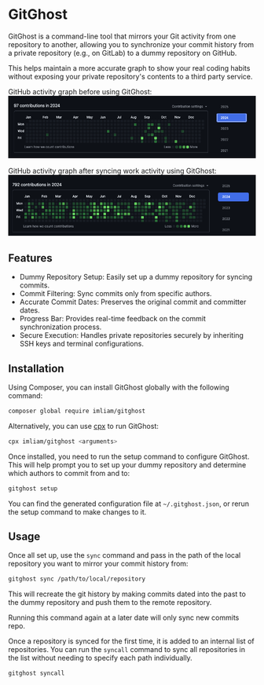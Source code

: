 # GitGhost

GitGhost is a command-line tool that mirrors your Git activity from one repository to another, allowing you to synchronize your commit history from a private repository (e.g., on GitLab) to a dummy repository on GitHub.

This helps maintain a more accurate graph to show your real coding habits without exposing your private repository's contents to a third party service.

GitHub activity graph before using GitGhost:
![Before](./assets/before.png)

GitHub activity graph after syncing work activity using GitGhost:
![After](./assets/after.png)

## Features

- Dummy Repository Setup: Easily set up a dummy repository for syncing commits.
- Commit Filtering: Sync commits only from specific authors.
- Accurate Commit Dates: Preserves the original commit and committer dates.
- Progress Bar: Provides real-time feedback on the commit synchronization process.
- Secure Execution: Handles private repositories securely by inheriting SSH keys and terminal configurations.

## Installation

Using Composer, you can install GitGhost globally with the following command:

```bash
composer global require imliam/gitghost
```

Alternatively, you can use [cpx](https://cpx.dev) to run GitGhost:

```bash
cpx imliam/gitghost <arguments>
```

Once installed, you need to run the setup command to configure GitGhost. This will help prompt you to set up your dummy repository and determine which authors to commit from and to:

```bash
gitghost setup
```

You can find the generated configuration file at `~/.gitghost.json`, or rerun the setup command to make changes to it.

## Usage

Once all set up, use the `sync` command and pass in the path of the local repository you want to mirror your commit history from:

```bash
gitghost sync /path/to/local/repository
```

This will recreate the git history by making commits dated into the past to the dummy repository and push them to the remote repository.

Running this command again at a later date will only sync new commits repo.

Once a repository is synced for the first time, it is added to an internal list of repositories. You can run the `syncall` command to sync all repositories in the list without needing to specify each path individually.

```bash
gitghost syncall
```